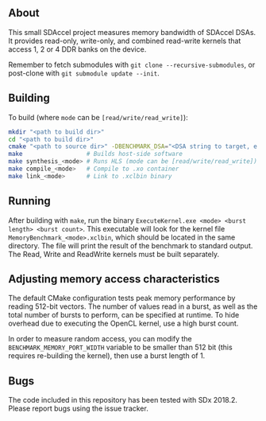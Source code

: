 About
-----

This small SDAccel project measures memory bandwidth of SDAccel DSAs. It provides read-only, write-only, and combined read-write kernels that access 1, 2 or 4 DDR banks on the device.

Remember to fetch submodules with `git clone --recursive-submodules`, or post-clone with `git submodule update --init`.

Building
--------

To build (where `mode` can be `[read/write/read_write]`):

```sh
mkdir "<path to build dir>"
cd "<path to build dir>"
cmake "<path to source dir>" -DBENCHMARK_DSA="<DSA string to target, e.g. 'xilinx_vcu1525_dynamic_5_1'>" -DBENCHMARK_DIMMS="<number of DDR DIMMS to benchmark>"
make                  # Builds host-side software
make synthesis_<mode> # Runs HLS (mode can be [read/write/read_write])
make compile_<mode>   # Compile to .xo container
make link_<mode>      # Link to .xclbin binary 
```

Running
-------

After building with `make`, run the binary `ExecuteKernel.exe <mode> <burst length> <burst count>`.
This executable will look for the kernel file `MemoryBenchmark_<mode>.xclbin`, which should be located in the same directory. The file will print the result of the benchmark to standard output. The Read, Write and ReadWrite kernels must be built separately.

Adjusting memory access characteristics 
---------------------------------------

The default CMake configuration tests peak memory performance by reading 512-bit vectors.
The number of values read in a burst, as well as the total number of bursts to perform, can be specified at runtime. To hide overhead due to executing the OpenCL kernel, use a high burst count.

In order to measure random access, you can modify the `BENCHMARK_MEMORY_PORT_WIDTH` variable to be smaller than 512 bit (this requires re-building the kernel), then use a burst length of 1.

Bugs
----

The code included in this repository has been tested with SDx 2018.2.
Please report bugs using the issue tracker.

